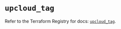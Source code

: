 # `upcloud_tag`

Refer to the Terraform Registry for docs: [`upcloud_tag`](https://registry.terraform.io/providers/upcloudltd/upcloud/5.23.3/docs/resources/tag).
